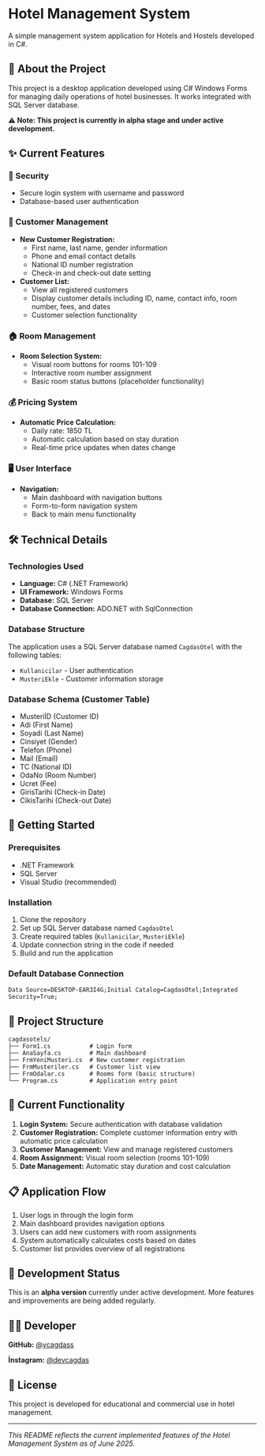 # Hotel Management System

A simple management system application for Hotels and Hostels developed in C#.

## 🏨 About the Project

This project is a desktop application developed using C# Windows Forms for managing daily operations of hotel businesses. It works integrated with SQL Server database.

**⚠️ Note: This project is currently in alpha stage and under active development.**

## ✨ Current Features

### 🔐 Security
- Secure login system with username and password
- Database-based user authentication

### 👥 Customer Management
- **New Customer Registration:**
  - First name, last name, gender information
  - Phone and email contact details
  - National ID number registration
  - Check-in and check-out date setting
- **Customer List:**
  - View all registered customers
  - Display customer details including ID, name, contact info, room number, fees, and dates
  - Customer selection functionality

### 🏠 Room Management
- **Room Selection System:**
  - Visual room buttons for rooms 101-109
  - Interactive room number assignment
  - Basic room status buttons (placeholder functionality)

### 💰 Pricing System
- **Automatic Price Calculation:**
  - Daily rate: 1850 TL
  - Automatic calculation based on stay duration
  - Real-time price updates when dates change

### 🖥️ User Interface
- **Navigation:**
  - Main dashboard with navigation buttons
  - Form-to-form navigation system
  - Back to main menu functionality

## 🛠️ Technical Details

### Technologies Used
- **Language:** C# (.NET Framework)
- **UI Framework:** Windows Forms
- **Database:** SQL Server
- **Database Connection:** ADO.NET with SqlConnection

### Database Structure
The application uses a SQL Server database named `CagdasOtel` with the following tables:
- `Kullanicilar` - User authentication
- `MusteriEkle` - Customer information storage

### Database Schema (Customer Table)
- MusteriİD (Customer ID)
- Adi (First Name)
- Soyadi (Last Name)
- Cinsiyet (Gender)
- Telefon (Phone)
- Mail (Email)
- TC (National ID)
- OdaNo (Room Number)
- Ucret (Fee)
- GirisTarihi (Check-in Date)
- CikisTarihi (Check-out Date)

## 🚀 Getting Started

### Prerequisites
- .NET Framework
- SQL Server
- Visual Studio (recommended)

### Installation
1. Clone the repository
2. Set up SQL Server database named `CagdasOtel`
3. Create required tables (`Kullanicilar`, `MusteriEkle`)
4. Update connection string in the code if needed
5. Build and run the application

### Default Database Connection
```
Data Source=DESKTOP-EAR3I4G;Initial Catalog=CagdasOtel;Integrated Security=True;
```

## 📁 Project Structure

```
cagdasotels/
├── Form1.cs           # Login form
├── AnaSayfa.cs        # Main dashboard
├── FrmYeniMusteri.cs  # New customer registration
├── FrmMusteriler.cs   # Customer list view
├── FrmOdalar.cs       # Rooms form (basic structure)
└── Program.cs         # Application entry point
```

## 🔧 Current Functionality

1. **Login System:** Secure authentication with database validation
2. **Customer Registration:** Complete customer information entry with automatic price calculation
3. **Customer Management:** View and manage registered customers
4. **Room Assignment:** Visual room selection (rooms 101-109)
5. **Date Management:** Automatic stay duration and cost calculation

## 📋 Application Flow

1. User logs in through the login form
2. Main dashboard provides navigation options
3. Users can add new customers with room assignments
4. System automatically calculates costs based on dates
5. Customer list provides overview of all registrations

## 🚧 Development Status

This is an **alpha version** currently under active development. More features and improvements are being added regularly.

## 👨‍💻 Developer

**GitHub:** [@ycagdass](https://github.com/ycagdass)

**İnstagram:** [@devcagdas](https://www.instagram.com/devcagdas/)

## 📄 License

This project is developed for educational and commercial use in hotel management.

---

*This README reflects the current implemented features of the Hotel Management System as of June 2025.*
